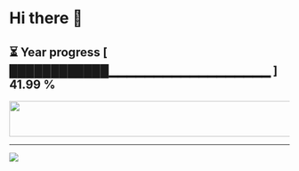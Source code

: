 # Hi there 👋

⏳ Year progress [ ████████████▁▁▁▁▁▁▁▁▁▁▁▁▁▁▁▁▁▁ ] 41.99 %
---

<a href="https://readme-spotify-nine.vercel.app/spotify?open">
    <img src="https://readme-spotify-nine.vercel.app/spotify" width="540" height="64">
</a> 

---
![](https://komarev.com/ghpvc/?username=ChrisE217&color=656d6f&abbreviated=true&label=Views&style=for-the-badge)

